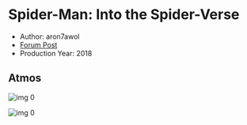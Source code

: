 # Spider-Man: Into the Spider-Verse

* Author: aron7awol
* [Forum Post](https://www.avsforum.com/threads/bass-eq-for-filtered-movies.2995212/post-57686214)
* Production Year: 2018

## Atmos

![img 0](https://i.imgur.com/ePppCdq.jpg)

![img 0](https://i.imgur.com/vXqwlL4.jpg)

